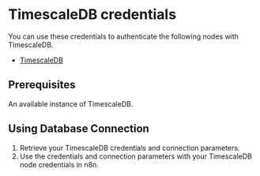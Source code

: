 # TimescaleDB credentials

You can use these credentials to authenticate the following nodes with TimescaleDB.

- [TimescaleDB](/integrations/builtin/app-nodes/n8n-nodes-base.timescaledb/)

## Prerequisites

An available instance of TimescaleDB.

## Using Database Connection

1. Retrieve your TimescaleDB credentials and connection parameters.
2. Use the credentials and connection parameters with your TimescaleDB node credentials in n8n.
